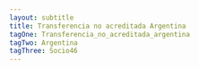 ```yaml
---
layout: subtitle
title: Transferencia no acreditada Argentina
tagOne: Transferencia_no_acreditada_argentina
tagTwo: Argentina
tagThree: Socio46
---
```

